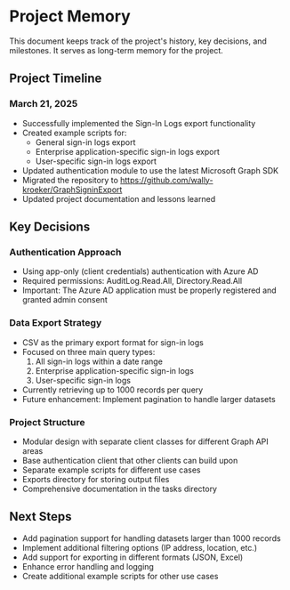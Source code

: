 # Project Memory

This document keeps track of the project's history, key decisions, and milestones. It serves as long-term memory for the project.

## Project Timeline

### March 21, 2025

- Successfully implemented the Sign-In Logs export functionality
- Created example scripts for:
  - General sign-in logs export
  - Enterprise application-specific sign-in logs export
  - User-specific sign-in logs export
- Updated authentication module to use the latest Microsoft Graph SDK
- Migrated the repository to https://github.com/wally-kroeker/GraphSigninExport
- Updated project documentation and lessons learned

## Key Decisions

### Authentication Approach

- Using app-only (client credentials) authentication with Azure AD
- Required permissions: AuditLog.Read.All, Directory.Read.All
- Important: The Azure AD application must be properly registered and granted admin consent

### Data Export Strategy

- CSV as the primary export format for sign-in logs
- Focused on three main query types:
  1. All sign-in logs within a date range
  2. Enterprise application-specific sign-in logs
  3. User-specific sign-in logs
- Currently retrieving up to 1000 records per query
- Future enhancement: Implement pagination to handle larger datasets

### Project Structure

- Modular design with separate client classes for different Graph API areas
- Base authentication client that other clients can build upon
- Separate example scripts for different use cases
- Exports directory for storing output files
- Comprehensive documentation in the tasks directory

## Next Steps

- Add pagination support for handling datasets larger than 1000 records
- Implement additional filtering options (IP address, location, etc.)
- Add support for exporting in different formats (JSON, Excel)
- Enhance error handling and logging
- Create additional example scripts for other use cases 